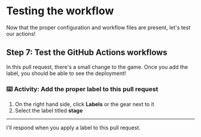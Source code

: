 # Testing the workflow

Now that the proper configuration and workflow files are present, let's test our actions!

## Step 7: Test the GitHub Actions workflows

In this pull request, there's a small change to the game. Once you add the label, you should be able to see the deployment!

### :keyboard: Activity: Add the proper label to this pull request

1. On the right hand side, click **Labels** or the gear next to it
2. Select the label titled **stage**

---

I'll respond when you apply a label to this pull request.